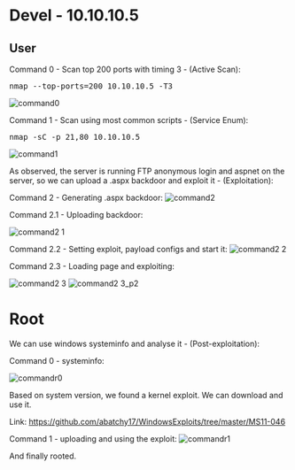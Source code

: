 # Devel - 10.10.10.5
## User

Command 0 - Scan top 200 ports with timing 3 - (Active Scan):
<pre>nmap --top-ports=200 10.10.10.5 -T3</pre>
![command0](https://user-images.githubusercontent.com/26724539/74437641-3c53f080-4e47-11ea-8b70-adc338037c0e.png)
    
Command 1 - Scan using most common scripts - (Service Enum):
<pre>nmap -sC -p 21,80 10.10.10.5</pre>
![command1](https://user-images.githubusercontent.com/26724539/74437642-3cec8700-4e47-11ea-8f98-5de7879d6109.png)    

As observed, the server is running FTP anonymous login and aspnet on the server, so we can upload a .aspx backdoor and exploit it - (Exploitation):

Command 2 - Generating .aspx backdoor:
![command2](https://user-images.githubusercontent.com/26724539/74437645-3d851d80-4e47-11ea-94e8-85b67aae70a0.png)

Command 2.1 - Uploading backdoor:

![command2 1](https://user-images.githubusercontent.com/26724539/74437646-3d851d80-4e47-11ea-84f4-5ab7b66bcf7e.png)

Command 2.2 - Setting exploit, payload configs and start it:
![command2 2](https://user-images.githubusercontent.com/26724539/74437647-3e1db400-4e47-11ea-8525-5d235d9ba8c8.png)     

Command 2.3 - Loading page and exploiting:

![command2 3](https://user-images.githubusercontent.com/26724539/74437649-3eb64a80-4e47-11ea-84ea-e3f239802aa7.png)
![command2 3_p2](https://user-images.githubusercontent.com/26724539/74437651-3eb64a80-4e47-11ea-8580-964eb3c3b923.png)
    
# Root

We can use windows systeminfo and analyse it  - (Post-exploitation):

Command 0 - systeminfo:

![commandr0](https://user-images.githubusercontent.com/26724539/74440806-72946e80-4e4d-11ea-9d27-99ebedf77ada.png)

Based on system version, we found a kernel exploit. We can download and use it.

Link: https://github.com/abatchy17/WindowsExploits/tree/master/MS11-046

Command 1 - uploading and using the exploit:
![commandr1](https://user-images.githubusercontent.com/26724539/74440813-732d0500-4e4d-11ea-8ed8-aa7a0377c9c4.png)

And finally rooted.

